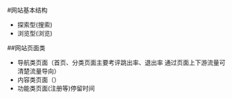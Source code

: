 #网站基本结构
- 探索型(搜索)
- 浏览型(浏览)

##网站页面类
-  导航类页面（首页、分类页面主要考评跳出率、退出率 通过页面上下游流量可清楚流量导向）
-  内容类页面（）
-  功能类页面(注册等)停留时间

